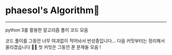  # phaesol's Algorithm🧠                  
------------                            

python 3를 활용한 알고리즘 풀이 코드 모음  

코드 풀이를 그동안 너무 여과없이 적어놔서 반성중입니다... 다음 커밋부터는 정리해서 올리겠습니다 🙌🙌
첫 커밋은 그동안 푼 문제들 모음 ! 
